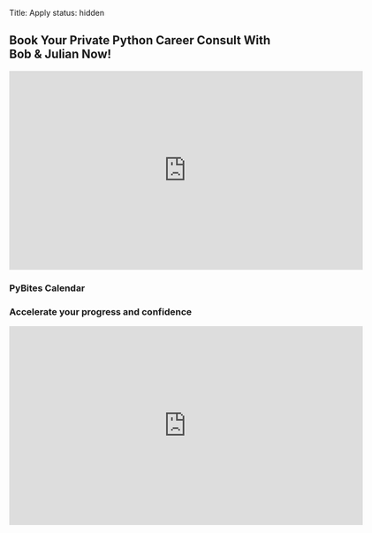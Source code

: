 Title: Apply
status: hidden

## Book Your Private Python Career Consult With Bob & Julian Now!

<iframe class="video" src="https://player.vimeo.com/video/392926929?embedparameter=value" width="640" height="360" frameborder="0" webkitallowfullscreen mozallowfullscreen allowfullscreen></iframe>

### PyBites Calendar

<!-- ScheduleOnce embed START -->
<div id="SOIDIV_pybites" data-so-page="pybites" data-height="510" data-style="width: 80%;" data-psz="00"></div>
<script type="text/javascript" src="https://cdn.oncehub.com/mergedjs/so.js"></script>
<!-- ScheduleOnce embed END -->

### Accelerate your progress and confidence

<iframe class="video" src="https://player.vimeo.com/video/404595902?embedparameter=value" width="640" height="360" frameborder="0" webkitallowfullscreen mozallowfullscreen allowfullscreen></iframe>
